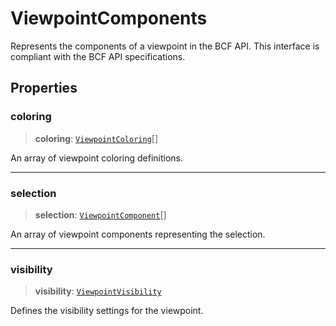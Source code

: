 # ViewpointComponents

Represents the components of a viewpoint in the BCF API. This interface is compliant with the BCF API specifications.

## Properties

### coloring

> **coloring**: [`ViewpointColoring`](ViewpointColoring.md)[]

An array of viewpoint coloring definitions.

***

### selection

> **selection**: [`ViewpointComponent`](ViewpointComponent.md)[]

An array of viewpoint components representing the selection.

***

### visibility

> **visibility**: [`ViewpointVisibility`](ViewpointVisibility.md)

Defines the visibility settings for the viewpoint.
